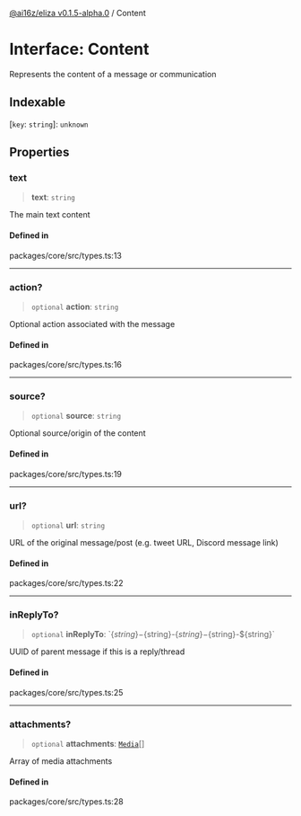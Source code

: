 [@ai16z/eliza v0.1.5-alpha.0](../index.md) / Content

# Interface: Content

Represents the content of a message or communication

## Indexable

 \[`key`: `string`\]: `unknown`

## Properties

### text

> **text**: `string`

The main text content

#### Defined in

packages/core/src/types.ts:13

***

### action?

> `optional` **action**: `string`

Optional action associated with the message

#### Defined in

packages/core/src/types.ts:16

***

### source?

> `optional` **source**: `string`

Optional source/origin of the content

#### Defined in

packages/core/src/types.ts:19

***

### url?

> `optional` **url**: `string`

URL of the original message/post (e.g. tweet URL, Discord message link)

#### Defined in

packages/core/src/types.ts:22

***

### inReplyTo?

> `optional` **inReplyTo**: \`$\{string\}-$\{string\}-$\{string\}-$\{string\}-$\{string\}\`

UUID of parent message if this is a reply/thread

#### Defined in

packages/core/src/types.ts:25

***

### attachments?

> `optional` **attachments**: [`Media`](../type-aliases/Media.md)[]

Array of media attachments

#### Defined in

packages/core/src/types.ts:28
